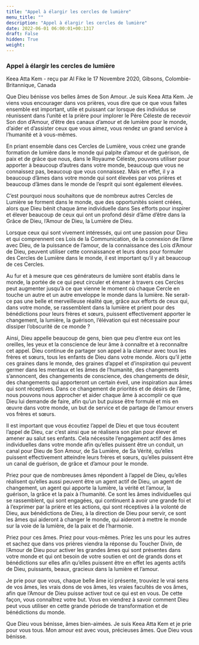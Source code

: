 ```yaml
---
title: "Appel à élargir les cercles de lumière"
menu_title: ""
description: "Appel à élargir les cercles de lumière"
date: 2022-06-01 06:00:01+00:1317
draft: False
hidden: True
weight:
---
```

### Appel à élargir les cercles de lumière

Keea Atta Kem - reçu par Al Fike le 17 Novembre 2020, Gibsons, Colombie-Britannique, Canada

Que Dieu bénisse vos belles âmes de Son Amour. Je suis Keea Atta Kem. Je viens vous encourager dans vos prières, vous dire que ce que vous faites ensemble est important, utile et puissant car lorsque des individus se réunissent dans l’unité et la prière pour implorer le Père Céleste de recevoir Son don d’Amour, d’être des canaux d’amour et de lumière pour le monde, d’aider et d’assister ceux que vous aimez, vous rendez un grand service à l’humanité et à vous-mêmes.

En priant ensemble dans ces Cercles de Lumière, vous créez une grande formation de lumière dans le monde qui palpite d’amour et de guérison, de paix et de grâce que nous, dans le Royaume Céleste, pouvons utiliser pour apporter à beaucoup d’autres dans votre monde, beaucoup que vous ne connaissez pas, beaucoup que vous connaissez. Mais en effet, il y a beaucoup d’âmes dans votre monde qui sont élevées par vos prières et beaucoup d’âmes dans le monde de l’esprit qui sont également élevées.

C’est pourquoi nous souhaitons que de nombreux autres Cercles de Lumière se forment dans le monde, que des opportunités soient créées, alors que Dieu bénit chaque âme individuelle dans Ses efforts pour inspirer et élever beaucoup de ceux qui ont un profond désir d’âme d’être dans la Grâce de Dieu, l’Amour de Dieu, la Lumière de Dieu.

Lorsque ceux qui sont vivement intéressés, qui ont une passion pour Dieu et qui comprennent ces Lois de la Communication, de la connexion de l’âme avec Dieu, de la puissance de l’amour, de la connaissance des Lois d’Amour de Dieu, peuvent utiliser cette connaissance et leurs dons pour formuler des Cercles de Lumière dans le monde, il est important qu’il y ait beaucoup de ces Cercles.

Au fur et à mesure que ces générateurs de lumière sont établis dans le monde, la portée de ce qui peut circuler et émaner à travers ces Cercles peut augmenter jusqu’à ce que vienne le moment où chaque Cercle en touche un autre et un autre enveloppe le monde dans la lumière. Ne serait-ce pas une belle et merveilleuse réalité que, grâce aux efforts de ceux qui, dans votre monde, se rassemblent dans la lumière et prient pour des bénédictions pour leurs frères et sœurs, puissent effectivement apporter le changement, la lumière, la guérison, l’élévation qui est nécessaire pour dissiper l’obscurité de ce monde ?

Ainsi, Dieu appelle beaucoup de gens, bien que peu d’entre eux ont les oreilles, les yeux et la conscience de leur âme à connaître et à reconnaître cet appel. Dieu continue de partager son appel à la clameur avec tous les frères et sœurs, tous les enfants de Dieu dans votre monde. Alors qu’il jette ces graines dans le monde, des graines d’appel et d’inspiration qui peuvent germer dans les mentaux et les âmes de l’humanité, des changements s’annoncent, des changements de conscience, des changements de désir, des changements qui apporteront un certain éveil, une inspiration aux âmes qui sont réceptives. Dans ce changement de priorités et de désirs de l’âme, nous pouvons nous approcher et aider chaque âme à accomplir ce que Dieu lui demande de faire, afin qu’un but puisse être formulé et mis en œuvre dans votre monde, un but de service et de partage de l’amour envers vos frères et sœurs.

Il est important que vous écoutiez l’appel de Dieu et que tous écoutent l’appel de Dieu, car c’est ainsi que se réalisera son plan pour élever et amener au salut ses enfants. Cela nécessite l’engagement actif des âmes individuelles dans votre monde afin qu’elles puissent être un conduit, un canal pour Dieu de Son Amour, de Sa Lumière, de Sa Vérité, qu’elles puissent effectivement atteindre leurs frères et sœurs, qu’elles puissent être un canal de guérison, de grâce et d’amour pour le monde.

Priez pour que de nombreuses âmes répondent à l’appel de Dieu, qu’elles réalisent qu’elles aussi peuvent être un agent actif de Dieu, un agent de changement, un agent qui apporte la lumière, la vérité et l’amour, la guérison, la grâce et la paix à l’humanité. Ce sont les âmes individuelles qui se rassemblent, qui sont engagées, qui continuent à avoir une grande foi et à l’exprimer par la prière et les actions, qui sont réceptives à la volonté de Dieu, aux bénédictions de Dieu, à la direction de Dieu pour servir, ce sont les âmes qui aideront à changer le monde, qui aideront à mettre le monde sur la voie de la lumière, de la paix et de l’harmonie.

Priez pour ces âmes. Priez pour vous-mêmes. Priez les uns pour les autres et sachez que dans vos prières viendra la réponse du Toucher Divin, de l’Amour de Dieu pour activer les grandes âmes qui sont présentes dans votre monde et qui ont besoin de votre soutien et ont de grands dons et bénédictions sur elles afin qu’elles puissent être en effet les agents actifs de Dieu, puissants, beaux, gracieux dans la lumière et l’amour.

Je prie pour que vous, chaque belle âme ici présente, trouviez le vrai sens de vos âmes, les vrais dons de vos âmes, les vraies facultés de vos âmes, afin que l’Amour de Dieu puisse activer tout ce qui est en vous. De cette façon, vous connaîtrez votre but. Vous en viendrez à savoir comment Dieu peut vous utiliser en cette grande période de transformation et de bénédictions du monde.

Que Dieu vous bénisse, âmes bien-aimées. Je suis Keea Atta Kem et je prie pour vous tous. Mon amour est avec vous, précieuses âmes. Que Dieu vous bénisse.



